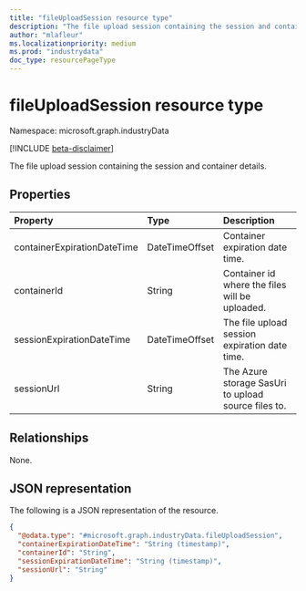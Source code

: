 ```yaml
---
title: "fileUploadSession resource type"
description: "The file upload session containing the session and container details."
author: "mlafleur"
ms.localizationpriority: medium
ms.prod: "industrydata"
doc_type: resourcePageType
---
```


# fileUploadSession resource type

Namespace: microsoft.graph.industryData

[!INCLUDE [beta-disclaimer](../../includes/beta-disclaimer.md)]

The file upload session containing the session and container details.

## Properties

| Property                    | Type           | Description                                         |
| :-------------------------- | :------------- | :-------------------------------------------------- |
| containerExpirationDateTime | DateTimeOffset | Container expiration date time.                     |
| containerId                 | String         | Container id where the files will be uploaded.      |
| sessionExpirationDateTime   | DateTimeOffset | The file upload session expiration date time.       |
| sessionUrl                  | String         | The Azure storage SasUri to upload source files to. |

## Relationships

None.

## JSON representation

The following is a JSON representation of the resource.

<!-- {
  "blockType": "resource",
  "@odata.type": "microsoft.graph.industryData.fileUploadSession"
}
-->

```json
{
  "@odata.type": "#microsoft.graph.industryData.fileUploadSession",
  "containerExpirationDateTime": "String (timestamp)",
  "containerId": "String",
  "sessionExpirationDateTime": "String (timestamp)",
  "sessionUrl": "String"
}
```
